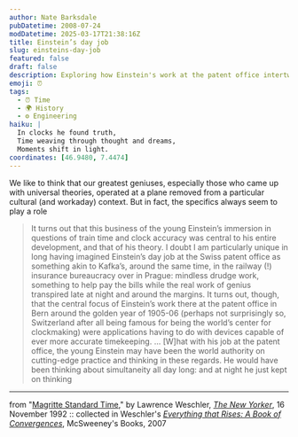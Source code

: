 ```yaml
---
author: Nate Barksdale
pubDatetime: 2008-07-24
modDatetime: 2025-03-17T21:38:16Z
title: Einstein’s day job
slug: einsteins-day-job
featured: false
draft: false
description: Exploring how Einstein's work at the patent office intertwined with his revolutionary theories on time and simultaneity.
emoji: ⏰
tags:
  - ⏰ Time
  - 🌍 History
  - ⚙️ Engineering
haiku: |
  In clocks he found truth,  
  Time weaving through thought and dreams,  
  Moments shift in light.
coordinates: [46.9480, 7.4474]
---
```


We like to think that our greatest geniuses, especially those who came up with universal theories, operated at a plane removed from a particular cultural (and workaday) context. But in fact, the specifics always seem to play a role

> It turns out that this business of the young Einstein’s immersion in questions of train time and clock accuracy was central to his entire development, and that of his theory. I doubt I am particularly unique in long having imagined Einstein’s day job at the Swiss patent office as something akin to Kafka’s, around the same time, in the railway (!) insurance bureaucracy over in Prague: mindless drudge work, something to help pay the bills while the real work of genius transpired late at night and around the margins. It turns out, though, that the central focus of Einstein’s work there at the patent office in Bern around the golden year of 1905-06 (perhaps not surprisingly so, Switzerland after all being famous for being the world’s center for clockmaking) were applications having to do with devices capable of ever more accurate timekeeping. ... [W]hat with his job at the patent office, the young Einstein may have been the world authority on cutting-edge practice and thinking in these regards. He would have been thinking about simultaneity all day long: and at night he just kept on thinking

---

from "[Magritte Standard Time](http://www.newyorker.com/archive/1992/11/16/1992_11_16_098_TNY_CARDS_000362984)," by Lawrence Weschler, [_The New Yorker_](http://www.newyorker.com/), 16 November 1992 :: collected in Weschler's [_Everything that Rises: A Book of Convergences_](https://www.google.com/search?q=%22_Everything%20that%20Rises%3A%20A%20Book%20of%20Convergences_%22%20store.mcsweeneys.net), McSweeney's Books, 2007
